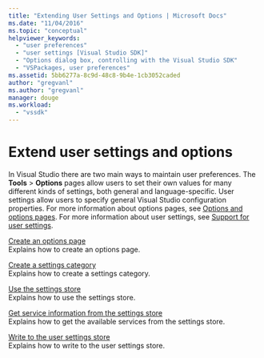 ```yaml
---
title: "Extending User Settings and Options | Microsoft Docs"
ms.date: "11/04/2016"
ms.topic: "conceptual"
helpviewer_keywords: 
  - "user preferences"
  - "user settings [Visual Studio SDK]"
  - "Options dialog box, controlling with the Visual Studio SDK"
  - "VSPackages, user preferences"
ms.assetid: 5bb6277a-8c9d-48c8-9b4e-1cb3052caded
author: "gregvanl"
ms.author: "gregvanl"
manager: douge
ms.workload: 
  - "vssdk"
---
```

# Extend user settings and options
In Visual Studio there are two main ways to maintain user preferences. The **Tools** > **Options** pages allow users to set their own values for many different kinds of settings, both general and language-specific. User settings allow users to specify general Visual Studio configuration properties. For more information about options pages, see [Options and options pages](../extensibility/internals/options-and-options-pages.md). For more information about user settings, see [Support for user settings](../extensibility/internals/support-for-user-settings.md).  
  
 [Create an options page](../extensibility/creating-an-options-page.md)  
 Explains how to create an options page.  
  
 [Create a settings category](../extensibility/creating-a-settings-category.md)  
 Explains how to create a settings category.  
  
 [Use the settings store](../extensibility/using-the-settings-store.md)  
 Explains how to use the settings store.  
  
 [Get service information from the settings store](../extensibility/getting-service-information-from-the-settings-store.md)  
 Explains how to get the available services from the settings store.  
  
 [Write to the user settings store](../extensibility/writing-to-the-user-settings-store.md)  
 Explains how to write to the user settings store.